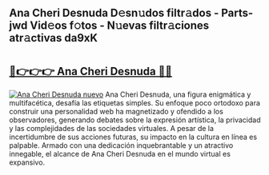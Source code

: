 ## Ana Cheri Desnuda D𝚎sn𝚞dos filtr𝚊dos - Parts-jwd Vid𝚎os f𝚘tos - N𝚞evas filtr𝚊ciones atr𝚊ctivas da9xK

# <h2><a href="http://mb48mmy.tromn.icu/?c=Ana+Cheri+Desnuda">🔗👉👉👉 Ana Cheri Desnuda 🔗🔗</a></h2>

[![Ana Cheri Desnuda nuevo](https://i.imgur.com/pEAQMta.gif)](http://mb48mmy.tromn.icu/?c=Ana+Cheri+Desnuda)
Ana Cheri Desnuda, una figura enigmática y multifacética, desafía las etiquetas simples. Su enfoque poco ortodoxo para construir una personalidad web ha magnetizado y ofendido a los observadores, generando debates sobre la expresión artística, la privacidad y las complejidades de las sociedades virtuales. A pesar de la incertidumbre de sus acciones futuras, su impacto en la cultura en línea es palpable. Armado con una dedicación inquebrantable y un atractivo innegable, el alcance de Ana Cheri Desnuda en el mundo virtual es expansivo.
